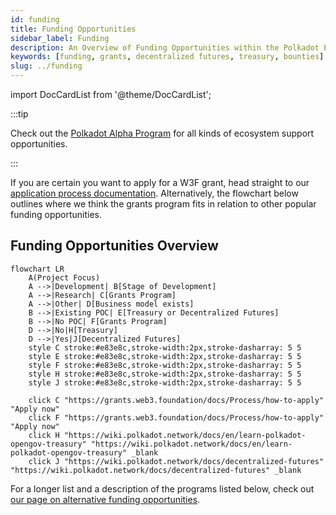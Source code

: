 ```yaml
---
id: funding
title: Funding Opportunities
sidebar_label: Funding
description: An Overview of Funding Opportunities within the Polkadot Ecosystem.
keywords: [funding, grants, decentralized futures, treasury, bounties]
slug: ../funding
---
```


import DocCardList from '@theme/DocCardList';

:::tip

Check out the [Polkadot Alpha Program](./alpha-program.md) for all kinds of ecosystem support
opportunities.

:::

<DocCardList />

If you are certain you want to apply for a W3F grant, head straight to our
[application process documentation](https://grants.web3.foundation/docs/Process/how-to-apply).
Alternatively, the flowchart below outlines where we think the grants program fits in relation to
other popular funding opportunities.

## Funding Opportunities Overview

```mermaid
flowchart LR
    A(Project Focus)
    A -->|Development| B[Stage of Development]
    A -->|Research| C[Grants Program]
    A -->|Other| D[Business model exists]
    B -->|Existing POC| E[Treasury or Decentralized Futures]
    B -->|No POC| F[Grants Program]
    D -->|No|H[Treasury]
    D -->|Yes|J[Decentralized Futures]
    style C stroke:#e83e8c,stroke-width:2px,stroke-dasharray: 5 5
    style E stroke:#e83e8c,stroke-width:2px,stroke-dasharray: 5 5
    style F stroke:#e83e8c,stroke-width:2px,stroke-dasharray: 5 5
    style H stroke:#e83e8c,stroke-width:2px,stroke-dasharray: 5 5
    style J stroke:#e83e8c,stroke-width:2px,stroke-dasharray: 5 5

    click C "https://grants.web3.foundation/docs/Process/how-to-apply" "Apply now"
    click F "https://grants.web3.foundation/docs/Process/how-to-apply" "Apply now"
    click H "https://wiki.polkadot.network/docs/en/learn-polkadot-opengov-treasury" "https://wiki.polkadot.network/docs/en/learn-polkadot-opengov-treasury" _blank
    click J "https://wiki.polkadot.network/docs/decentralized-futures" "https://wiki.polkadot.network/docs/decentralized-futures" _blank
```

For a longer list and a description of the programs listed below, check out
[our page on alternative funding opportunities](./grants.md#alternative-funding-sources).
